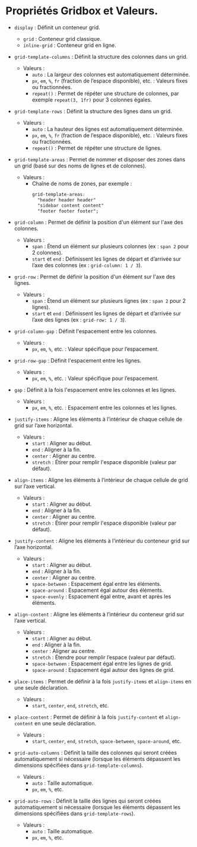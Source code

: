 # Propriétés Gridbox et Valeurs.

- `display` : Définit un conteneur grid.
  - `grid` : Conteneur grid classique.
  - `inline-grid` : Conteneur grid en ligne.

- `grid-template-columns` : Définit la structure des colonnes dans un grid.
  - Valeurs : 
    - `auto` : La largeur des colonnes est automatiquement déterminée.
    - `px`, `em`, `%`, `fr` (fraction de l’espace disponible), etc. : Valeurs fixes ou fractionnées.
    - `repeat()` : Permet de répéter une structure de colonnes, par exemple `repeat(3, 1fr)` pour 3 colonnes égales.

- `grid-template-rows` : Définit la structure des lignes dans un grid.
  - Valeurs : 
    - `auto` : La hauteur des lignes est automatiquement déterminée.
    - `px`, `em`, `%`, `fr` (fraction de l’espace disponible), etc. : Valeurs fixes ou fractionnées.
    - `repeat()` : Permet de répéter une structure de lignes.

- `grid-template-areas` : Permet de nommer et disposer des zones dans un grid (basé sur des noms de lignes et de colonnes).
  - Valeurs : 
    - Chaîne de noms de zones, par exemple :
      ```css
      grid-template-areas: 
        "header header header"
        "sidebar content content"
        "footer footer footer";
      ```

- `grid-column` : Permet de définir la position d'un élément sur l'axe des colonnes.
  - Valeurs : 
    - `span` : Étend un élément sur plusieurs colonnes (ex : `span 2` pour 2 colonnes).
    - `start` et `end` : Définissent les lignes de départ et d’arrivée sur l’axe des colonnes (ex : `grid-column: 1 / 3`).

- `grid-row` : Permet de définir la position d'un élément sur l'axe des lignes.
  - Valeurs : 
    - `span` : Étend un élément sur plusieurs lignes (ex : `span 2` pour 2 lignes).
    - `start` et `end` : Définissent les lignes de départ et d’arrivée sur l’axe des lignes (ex : `grid-row: 1 / 3`).

- `grid-column-gap` : Définit l'espacement entre les colonnes.
  - Valeurs : 
    - `px`, `em`, `%`, etc. : Valeur spécifique pour l’espacement.
  
- `grid-row-gap` : Définit l'espacement entre les lignes.
  - Valeurs : 
    - `px`, `em`, `%`, etc. : Valeur spécifique pour l’espacement.
  
- `gap` : Définit à la fois l'espacement entre les colonnes et les lignes.
  - Valeurs : 
    - `px`, `em`, `%`, etc. : Espacement entre les colonnes et les lignes.
  
- `justify-items` : Aligne les éléments à l’intérieur de chaque cellule de grid sur l’axe horizontal.
  - Valeurs : 
    - `start` : Aligner au début.
    - `end` : Aligner à la fin.
    - `center` : Aligner au centre.
    - `stretch` : Étirer pour remplir l'espace disponible (valeur par défaut).

- `align-items` : Aligne les éléments à l’intérieur de chaque cellule de grid sur l’axe vertical.
  - Valeurs : 
    - `start` : Aligner au début.
    - `end` : Aligner à la fin.
    - `center` : Aligner au centre.
    - `stretch` : Étirer pour remplir l'espace disponible (valeur par défaut).

- `justify-content` : Aligne les éléments à l’intérieur du conteneur grid sur l’axe horizontal.
  - Valeurs : 
    - `start` : Aligner au début.
    - `end` : Aligner à la fin.
    - `center` : Aligner au centre.
    - `space-between` : Espacement égal entre les éléments.
    - `space-around` : Espacement égal autour des éléments.
    - `space-evenly` : Espacement égal entre, avant et après les éléments.

- `align-content` : Aligne les éléments à l’intérieur du conteneur grid sur l’axe vertical.
  - Valeurs : 
    - `start` : Aligner au début.
    - `end` : Aligner à la fin.
    - `center` : Aligner au centre.
    - `stretch` : Étendre pour remplir l’espace (valeur par défaut).
    - `space-between` : Espacement égal entre les lignes de grid.
    - `space-around` : Espacement égal autour des lignes de grid.
  
- `place-items` : Permet de définir à la fois `justify-items` et `align-items` en une seule déclaration.
  - Valeurs : 
    - `start`, `center`, `end`, `stretch`, etc.

- `place-content` : Permet de définir à la fois `justify-content` et `align-content` en une seule déclaration.
  - Valeurs : 
    - `start`, `center`, `end`, `stretch`, `space-between`, `space-around`, etc.

- `grid-auto-columns` : Définit la taille des colonnes qui seront créées automatiquement si nécessaire (lorsque les éléments dépassent les dimensions spécifiées dans `grid-template-columns`).
  - Valeurs : 
    - `auto` : Taille automatique.
    - `px`, `em`, `%`, etc.

- `grid-auto-rows` : Définit la taille des lignes qui seront créées automatiquement si nécessaire (lorsque les éléments dépassent les dimensions spécifiées dans `grid-template-rows`).
  - Valeurs : 
    - `auto` : Taille automatique.
    - `px`, `em`, `%`, etc.
